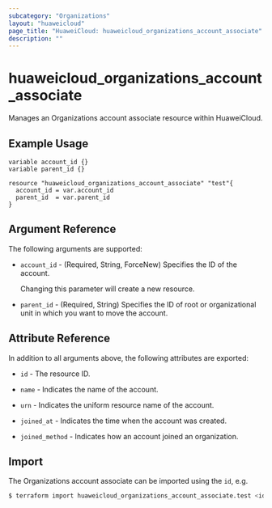 ```yaml
---
subcategory: "Organizations"
layout: "huaweicloud"
page_title: "HuaweiCloud: huaweicloud_organizations_account_associate"
description: ""
---
```


# huaweicloud_organizations_account_associate

Manages an Organizations account associate resource within HuaweiCloud.

## Example Usage

```hcl
variable account_id {}
variable parent_id {}

resource "huaweicloud_organizations_account_associate" "test"{
  account_id = var.account_id
  parent_id  = var.parent_id
}
```

## Argument Reference

The following arguments are supported:

* `account_id` - (Required, String, ForceNew) Specifies the ID of the account.

  Changing this parameter will create a new resource.

* `parent_id` - (Required, String) Specifies the ID of root or organizational unit in which you want to move the account.

## Attribute Reference

In addition to all arguments above, the following attributes are exported:

* `id` - The resource ID.

* `name` - Indicates the name of the account.

* `urn` - Indicates the uniform resource name of the account.

* `joined_at` - Indicates the time when the account was created.

* `joined_method` - Indicates how an account joined an organization.

## Import

The Organizations account associate can be imported using the `id`, e.g.

```bash
$ terraform import huaweicloud_organizations_account_associate.test <id>
```
